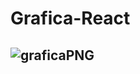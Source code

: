 # Grafica-React

##  ![graficaPNG](https://user-images.githubusercontent.com/85569433/203522770-63c304dd-28d2-4977-817c-e2150e343f02.PNG)
